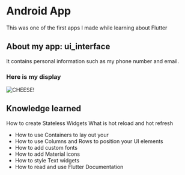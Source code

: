 # Android App  
This was one of the first apps I made while learning about Flutter
## About my app: ui_interface
It contains personal information such as my phone number and email.
### Here is my display
![CHEESE!](https://github.com/NeoJL13/Info/assets/121484753/0d257f73-e396-4ea2-af69-7ed03f25a8cb.png)
## Knowledge learned
How to create Stateless Widgets
What is hot reload and hot refresh
- How to use Containers to lay out your 
- How to use Columns and Rows to position your UI elements
- How to add custom fonts
- How to add Material icons
- How to style Text widgets
- How to read and use Flutter Documentation


